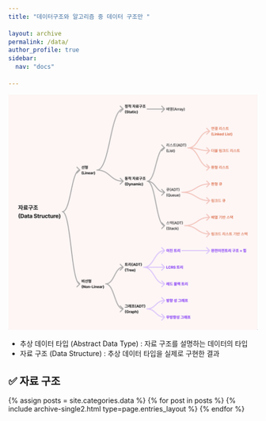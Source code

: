 ```yaml
---
title: "데이터구조와 알고리즘 중 데이터 구조만 "

layout: archive
permalink: /data/
author_profile: true
sidebar:
  nav: "docs"

---
```

![image](/assets/images/dataStructure/dataStructure.png)

* 추상 데이터 타입 (Abstract Data Type) : 자료 구조를 설명하는 데이터의 타입
* 자료 구조 (Data Structure) : 추상 데이터 타입을 실제로 구현한 결과




## ✅ 자료 구조

{% assign posts = site.categories.data %}
{% for post in posts %} {% include archive-single2.html type=page.entries_layout %} {% endfor %}